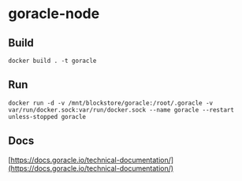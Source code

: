 # goracle-node

## Build
    docker build . -t goracle
## Run
    docker run -d -v /mnt/blockstore/goracle:/root/.goracle -v var/run/docker.sock:var/run/docker.sock --name goracle --restart unless-stopped goracle
## Docs
[https://docs.goracle.io/technical-documentation/](https://docs.goracle.io/technical-documentation/)

